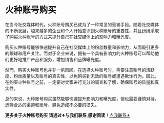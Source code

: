 # 火种账号购买

在当今社交媒体时代，火种账号购买已成为了一种常见的营销手段。随着社交媒体的不断发展，越来越多的企业和个人开始意识到火种账号的重要性，并且纷纷采取了购买火种账号的方式来提升自己在社交媒体上的影响力和曝光度。

购买火种账号能够快速提升自己在社交媒体上的粉丝数量和影响力，从而吸引更多的眼球和用户关注。而对于企业来说，拥有一个具有影响力的火种账号可以帮助他们更好地推广产品和服务，增加销售和品牌曝光度。

然而，购买火种账号也并非一帆风顺。在选择火种账号时，需要注意账号的活跃度、粉丝质量以及账号的真实性，以免购买到无效的账号或遭遇欺诈行为。因此，在购买火种账号之前，一定要对卖家进行充分的调查和了解，确保账号的质量和真实性。

总的来说，火种账号购买虽然能够快速提升影响力和曝光度，但也需要谨慎对待，选择合适的渠道和账号，避免造成不必要的损失。

**更多关于火种账号购买 请通过✈与我们联系,感谢阅读！**[点我联系✈](https://app.G208.com)
